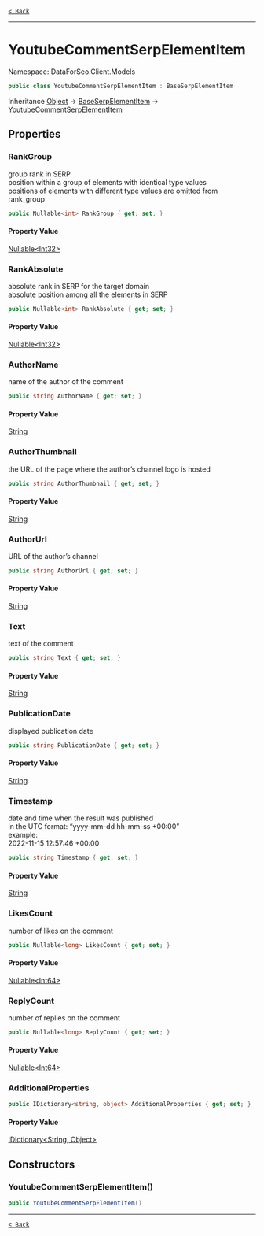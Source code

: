 [`< Back`](./)

---

# YoutubeCommentSerpElementItem

Namespace: DataForSeo.Client.Models

```csharp
public class YoutubeCommentSerpElementItem : BaseSerpElementItem
```

Inheritance [Object](https://docs.microsoft.com/en-us/dotnet/api/system.object) → [BaseSerpElementItem](./dataforseo.client.models.baseserpelementitem) → [YoutubeCommentSerpElementItem](./dataforseo.client.models.youtubecommentserpelementitem)

## Properties

### **RankGroup**

group rank in SERP
 <br>position within a group of elements with identical type values
 <br>positions of elements with different type values are omitted from rank_group

```csharp
public Nullable<int> RankGroup { get; set; }
```

#### Property Value

[Nullable&lt;Int32&gt;](https://docs.microsoft.com/en-us/dotnet/api/system.nullable-1)<br>

### **RankAbsolute**

absolute rank in SERP for the target domain
 <br>absolute position among all the elements in SERP

```csharp
public Nullable<int> RankAbsolute { get; set; }
```

#### Property Value

[Nullable&lt;Int32&gt;](https://docs.microsoft.com/en-us/dotnet/api/system.nullable-1)<br>

### **AuthorName**

name of the author of the comment

```csharp
public string AuthorName { get; set; }
```

#### Property Value

[String](https://docs.microsoft.com/en-us/dotnet/api/system.string)<br>

### **AuthorThumbnail**

the URL of the page where the author’s channel logo is hosted

```csharp
public string AuthorThumbnail { get; set; }
```

#### Property Value

[String](https://docs.microsoft.com/en-us/dotnet/api/system.string)<br>

### **AuthorUrl**

URL of the author’s channel

```csharp
public string AuthorUrl { get; set; }
```

#### Property Value

[String](https://docs.microsoft.com/en-us/dotnet/api/system.string)<br>

### **Text**

text of the comment

```csharp
public string Text { get; set; }
```

#### Property Value

[String](https://docs.microsoft.com/en-us/dotnet/api/system.string)<br>

### **PublicationDate**

displayed publication date

```csharp
public string PublicationDate { get; set; }
```

#### Property Value

[String](https://docs.microsoft.com/en-us/dotnet/api/system.string)<br>

### **Timestamp**

date and time when the result was published
 <br>in the UTC format: “yyyy-mm-dd hh-mm-ss +00:00”
 <br>example:
 <br>2022-11-15 12:57:46 +00:00

```csharp
public string Timestamp { get; set; }
```

#### Property Value

[String](https://docs.microsoft.com/en-us/dotnet/api/system.string)<br>

### **LikesCount**

number of likes on the comment

```csharp
public Nullable<long> LikesCount { get; set; }
```

#### Property Value

[Nullable&lt;Int64&gt;](https://docs.microsoft.com/en-us/dotnet/api/system.nullable-1)<br>

### **ReplyCount**

number of replies on the comment

```csharp
public Nullable<long> ReplyCount { get; set; }
```

#### Property Value

[Nullable&lt;Int64&gt;](https://docs.microsoft.com/en-us/dotnet/api/system.nullable-1)<br>

### **AdditionalProperties**

```csharp
public IDictionary<string, object> AdditionalProperties { get; set; }
```

#### Property Value

[IDictionary&lt;String, Object&gt;](https://docs.microsoft.com/en-us/dotnet/api/system.collections.generic.idictionary-2)<br>

## Constructors

### **YoutubeCommentSerpElementItem()**

```csharp
public YoutubeCommentSerpElementItem()
```

---

[`< Back`](./)
